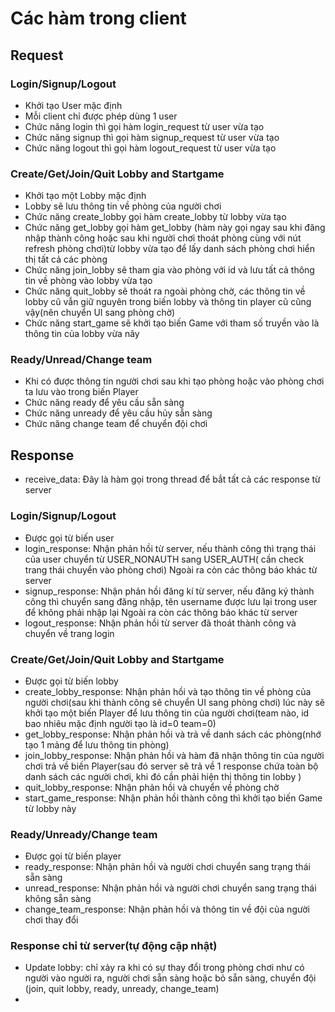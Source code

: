 # Các hàm trong client
## Request
### Login/Signup/Logout
- Khởi tạo User mặc định
-  Mỗi client chỉ được phép dùng 1 user
- Chức năng login thì gọi hàm login_request từ user vừa tạo
- Chức năng signup thì gọi hàm signup_request từ user vừa tạo
- Chức năng logout thì gọi hàm logout_request từ user vừa tạo

### Create/Get/Join/Quit Lobby and Startgame
- Khởi tạo một Lobby mặc định
- Lobby sẽ lưu thông tin về phòng của người chơi
- Chức năng create_lobby gọi hàm create_lobby từ lobby vừa tạo
- Chức năng get_lobby gọi hàm get_lobby (hàm này gọi ngay sau khi đăng nhập thành công hoặc sau khi người chơi thoát phòng cùng với nút refresh phòng chơi)từ lobby vừa tạo để lấy danh sách phòng chơi hiển thị tất cả các phòng
- Chức năng join_lobby sẽ tham gia vào phòng với id và lưu tất cả thông tin về phòng vào lobby vừa tạo
- Chức năng quit_lobby sẽ thoát ra ngoài phòng chờ, các thông tin về lobby cũ vẫn giữ nguyên trong biến lobby và thông tin player cũ cũng vậy(nên chuyển UI sang phòng chờ)
- Chức năng start_game sẽ khởi tạo biến Game với tham số truyền vào là thông tin của lobby vừa nãy

### Ready/Unread/Change team
- Khi có được thông tin người chơi sau khi tạo phòng hoặc vào phòng chơi ta lưu vào trong biến Player
- Chức năng ready để yêu cầu sẵn sàng
- Chức năng unready để yêu cầu hủy sẵn sàng
- Chức năng change team để chuyển đội chơi

## Response
- receive_data: Đây là hàm gọi trong thread để bắt tất cả các response từ server

### Login/Signup/Logout
- Được gọi từ biến user
- login_response: Nhận phản hồi từ server, nếu thành công thì trạng thái của user chuyển từ USER_NONAUTH sang USER_AUTH( cần check trang thái chuyển vào phòng chơi)
Ngoài ra còn các thông báo khác từ server
- signup_response: Nhận phản hồi đăng kí từ server, nếu đăng ký thành công thì chuyển sang đăng nhập, tên username được lưu lại trong user để không phải nhập lại
Ngoài ra còn các thông báo khác từ server
- logout_response: Nhận phản hồi từ server đã thoát thành công và chuyển về trang login

### Create/Get/Join/Quit Lobby and Startgame
- Được gọi từ biến lobby
- create_lobby_response: Nhận phản hồi và tạo thông tin về phòng của người chơi(sau khi thành công sẽ chuyển UI sang phòng chơi) lúc này sẽ khởi tạo một biến Player để lưu thông tin của người chơi(team nào, id bao nhiêu mặc định người tạo là id=0 team=0)
- get_lobby_response: Nhận phản hồi và trả về danh sách các phòng(nhớ tạo 1 mảng để lưu thông tin phòng)
- join_lobby_response: Nhận phản hồi và hàm đã nhận thông tin của người chơi trả về biến Player(sau đó server sẽ trả về 1 response chứa toàn bộ danh sách các người chơi, khi đó cần phải hiện thị thông tin lobby )
- quit_lobby_response: Nhận phản hồi và chuyển về phòng chờ
- start_game_response: Nhận phản hồi thành công thì khởi tạo biến Game từ lobby này

### Ready/Unready/Change team
- Được gọi từ biến player
- ready_response: Nhận phản hồi và người chơi chuyển sang trạng thái sẵn sàng
- unread_response: Nhận phản hồi và người chơi chuyển sang trạng thái không sẵn sàng
- change_team_response: Nhận phản hồi và thông tin về đội của người chơi thay đổi

### Response chỉ từ server(tự động cập nhật)
- Update lobby: chỉ xảy ra khi có sự thay đổi trong phòng chơi như có người vào người ra, người chơi sẵn sàng hoặc bỏ sẵn sàng, chuyển đội (join, quit lobby, ready, unready, change_team)
- 






